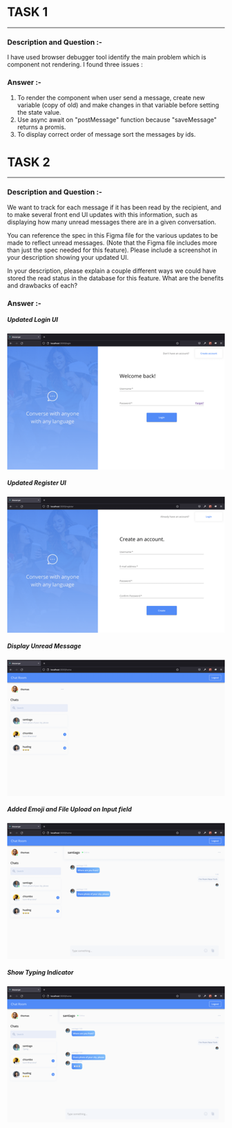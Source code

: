 # TASK 1

---

### Description and Question :-

I have used browser debugger tool identify the main problem which is component not rendering. I found three issues :

### Answer :-

1. To render the component when user send a message, create new variable (copy of old) and make changes in that variable before setting the state value.
2. Use async await on "postMessage" function because "saveMessage" returns a promis.
3. To display correct order of message sort the messages by ids.

# TASK 2

---

### Description and Question :-

We want to track for each message if it has been read by the recipient, and to make several front end UI updates with this information, such as displaying how many unread messages there are in a given conversation.

You can reference the spec in this Figma file for the various updates to be made to reflect unread messages. (Note that the Figma file includes more than just the spec needed for this feature). Please include a screenshot in your description showing your updated UI.

In your description, please explain a couple different ways we could have stored the read status in the database for this feature. What are the benefits and drawbacks of each?

### Answer :-

##### Updated Login UI

<img src="screenshots/login.png" alt="Login" border="0">

##### Updated Register UI

<img src="screenshots/register.png" alt="Register" border="0">

##### Display Unread Message

<img src="screenshots/unreadCount.png" alt="Unread message count" border="0">

##### Added Emoji and File Upload on Input field

<img src="screenshots/smile_and_file_icon.png" alt="Smile and File icon on input field" border="0">

##### Show Typing Indicator

<img src="screenshots/typing_indicator.png" alt="Typing Indicator" border="0">
